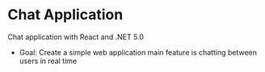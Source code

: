 # Chat Application
Chat application with React and .NET 5.0

* Goal: Create a simple web application main feature is chatting between users in real time
